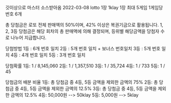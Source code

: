 깃이상으로 마스터 소스받아옴
2022-03-08 lotto
1장 1klay
1장 최대 5게임
1게임당 번호 6개

총 당첨금은 로또 전체 판매액의 50%이며, 42% 이상은 복권기금으로 활용됩니다.
1, 2, 3등 당첨금은 해당 회차의 총 판매액에 의해 결정되며, 
등위별 해당금액을 당첨자 수로 나누어 지급합니다.


당첨방법
1등 : 6개 번호 일치
2등 : 5개 번호 일치 + 보너스 번호일치
3등 : 5개 번호 일치
4등 : 4개 번호 일치
5등 : 3개 번호 일치

당첨확률
1등: 1 / 8,145,060
2등: 1 / 1,357,510
3등: 1 / 35,724
4등: 1 / 733
5등: 1 / 45

당첨금의 배분 비율
1등: 총 당첨금 중 4등, 5등 금액을 제외한 금액의 75%
2등: 총 당첨금 중 4등, 5등 금액을 제외한 금액의 12.5%
3등: 총 당첨금 중 4등, 5등 금액을 제외한 금액의 12.5%
4등: 50,000원 --> 50klay
5등: 5,000원 --> 5klay


